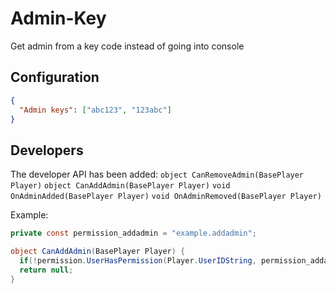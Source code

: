 # Admin-Key

Get admin from a key code instead of going into console

## Configuration

```json
{
  "Admin keys": ["abc123", "123abc"]
}
```

## Developers

The developer API has been added:
`object CanRemoveAdmin(BasePlayer Player)`
`object CanAddAdmin(BasePlayer Player)`
`void OnAdminAdded(BasePlayer Player)`
`void OnAdminRemoved(BasePlayer Player)`

Example:

```csharp
private const permission_addadmin = "example.addadmin";

object CanAddAdmin(BasePlayer Player) {
  if(!permission.UserHasPermission(Player.UserIDString, permission_addadmin)) return false;
  return null;
}
```
